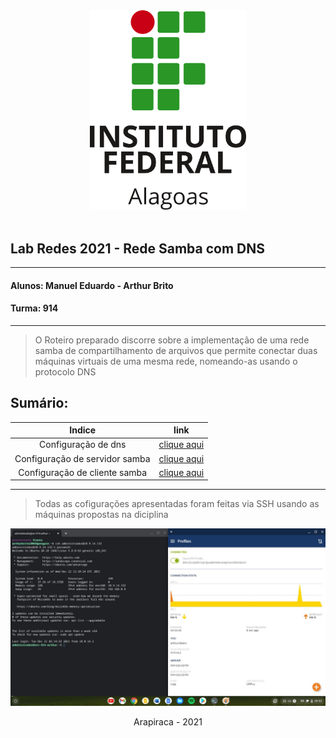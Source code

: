 <center> 
<img src="media/images/logo-if.png" alt="Logo Ifal" width="250"/>
</center>

<br/>

## Lab Redes 2021 - Rede Samba com DNS
___
#### Alunos: Manuel Eduardo - Arthur Brito
#### Turma: 914
___
> O Roteiro preparado discorre sobre a implementação de uma rede samba de compartilhamento de arquivos que permite conectar duas máquinas virtuais de uma mesma rede, nomeando-as usando o protocolo DNS

## Sumário:


Indice            |  link
:-------------------------:|:-------------------------:
Configuração de dns   |   [clique aqui](/dns)
Configuração de servidor samba   |   [clique aqui](/samba/server)
Configuração de cliente samba   |   [clique aqui](/samba/client)
____

> Todas as cofigurações apresentadas foram feitas via SSH usando as máquinas propostas na diciplina

![conexão ssh](/media/images/IMG-20211223-WA0016.jpg)

<center> Arapiraca - 2021 </center>